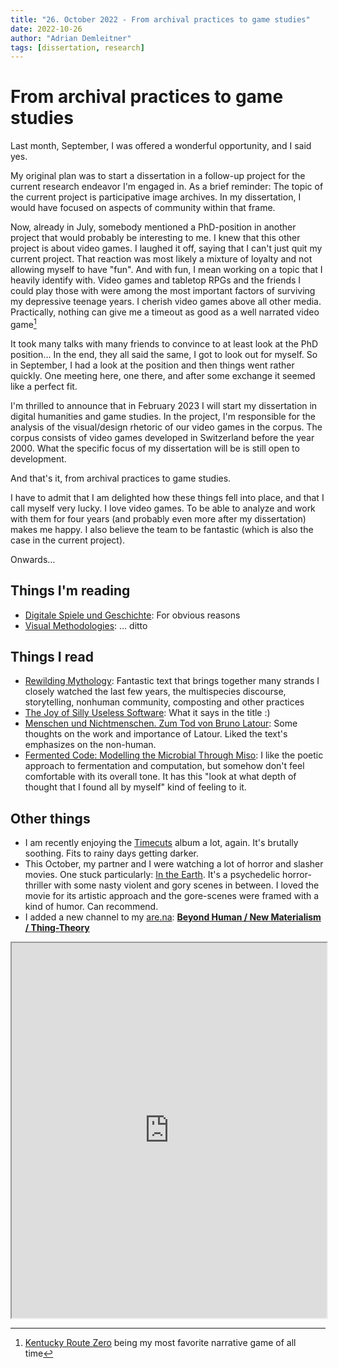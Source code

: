 ```yaml
---
title: "26. October 2022 - From archival practices to game studies"
date: 2022-10-26
author: "Adrian Demleitner"
tags: [dissertation, research]
---
```

# From archival practices to game studies
Last month, September, I was offered a wonderful opportunity, and I said yes.

My original plan was to start a dissertation in a follow-up project for the current research endeavor I'm engaged in. As a brief reminder: The topic of the current project is participative image archives. In my dissertation, I would have focused on aspects of community within that frame.

Now, already in July, somebody mentioned a PhD-position in another project that would probably be interesting to me. I knew that this other project is about video games. I laughed it off, saying that I can't just quit my current project. That reaction was most likely a mixture of loyalty and not allowing myself to have "fun". And with fun, I mean working on a topic that I heavily identify with. Video games and tabletop RPGs and the friends I could play those with were among the most important factors of surviving my depressive teenage years. I cherish video games above all other media. Practically, nothing can give me a timeout as good as a well narrated video game[^1]

It took many talks with many friends to convince to at least look at the PhD position… In the end, they all said the same, I got to look out for myself. So in September, I had a look at the position and then things went rather quickly. One meeting here, one there, and after some exchange it seemed like a perfect fit.

I'm thrilled to announce that in February 2023 I will start my dissertation in digital humanities and game studies. In the project, I'm responsible for the analysis of the visual/design rhetoric of our video games in the corpus. The corpus consists of video games developed in Switzerland before the year 2000. What the specific focus of my dissertation will be is still open to development.

And that's it, from archival practices to game studies.

I have to admit that I am delighted how these things fell into place, and that I call myself very lucky. I love video games. To be able to analyze and work with them for four years (and probably even more after my dissertation) makes me happy. I also believe the team to be fantastic (which is also the case in the current project). 

Onwards…

## Things I'm reading
- [Digitale Spiele und Geschichte](https://www.bpb.de/themen/kultur/digitale-spiele/504552/digitale-spiele-geschichte-und-erinnerungskultur/): For obvious reasons
- [Visual Methodologies](https://uk.sagepub.com/en-gb/eur/visual-methodologies/book249907): … ditto

## Things I read
- [Rewilding Mythology](https://atmos.earth/rewilding-mythology-mythmaking-climate-collapse/): Fantastic text that brings together many strands I closely watched the last few years, the multispecies discourse, storytelling, nonhuman community, composting and other practices
- [The Joy of Silly Useless Software](http://www.nathalielawhead.com/candybox/the-joy-of-silly-useless-software): What it says in the title :)
- [Menschen und Nichtmenschen. Zum Tod von Bruno Latour](https://geschichtedergegenwart.ch/menschen-und-nichtmenschen-zum-tod-von-bruno-latour/): Some thoughts on the work and importance of Latour. Liked the text's emphasizes on the non-human.
- [Fermented Code: Modelling the Microbial Through Miso](https://www.serpentinegalleries.org/art-and-ideas/fermented-code-modelling-the-microbial-through-miso/): I like the poetic approach to fermentation and computation, but somehow don't feel comfortable with its overall tone. It has this "look at what depth of thought that I found all by myself" kind of feeling to it.

## Other things
- I am recently enjoying the [Timecuts](https://whitelabrecs.bandcamp.com/album/timecuts) album a lot, again. It's brutally soothing. Fits to rainy days getting darker.
- This October, my partner and I were watching a lot of horror and slasher movies. One stuck particularly: [In the Earth](https://www.youtube.com/watch?v=3Lqkfo7IymU). It's a psychedelic horror-thriller with some nasty violent and gory scenes in between. I loved the movie for its artistic approach and the gore-scenes were framed with a kind of humor. Can recommend.
- I added a new channel to my [are.na](https://www.are.na/adrian-demleitner): **[Beyond Human / New Materialism / Thing-Theory](https://www.are.na/adrian-demleitner/beyond-human-new-materialism-thing-theory)**

<iframe src="https://www.are.na/adrian-demleitner/beyond-human-new-materialism-thing-theory" style="width: 100%; height: 600px;"></iframe>

[^1]: [Kentucky Route Zero](http://kentuckyroutezero.com/) being my most favorite narrative game of all time